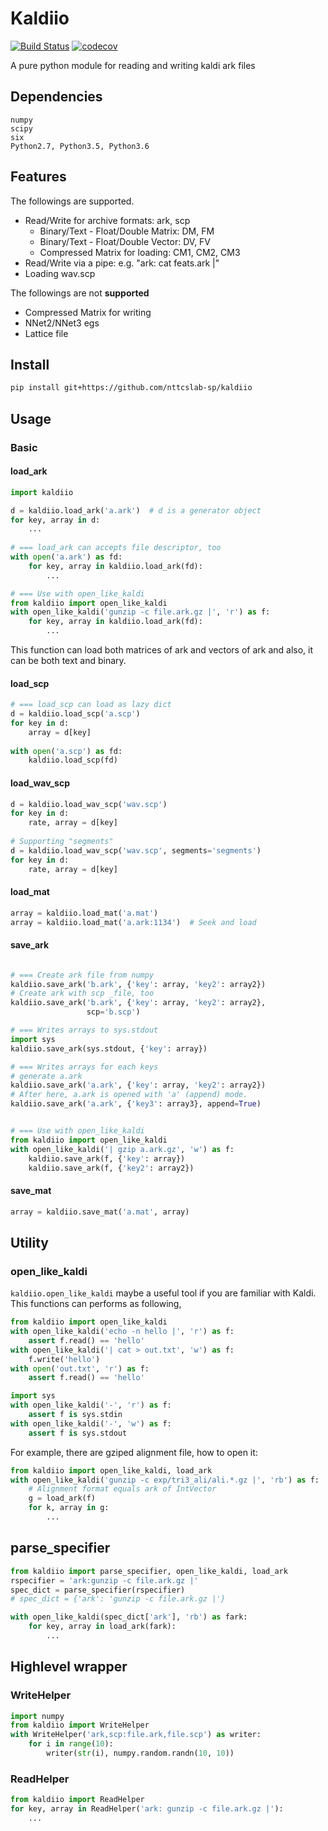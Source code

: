 # Kaldiio
[![Build Status](https://travis-ci.com/nttcslab-sp/kaldiio.svg?branch=master)](https://travis-ci.com/nttcslab-sp/kaldiio)
[![codecov](https://codecov.io/gh/nttcslab-sp/kaldiio/branch/master/graph/badge.svg)](https://codecov.io/gh/nttcslab-sp/kaldiio)

A pure python module for reading and writing kaldi ark files

## Dependencies

    numpy
    scipy
    six
    Python2.7, Python3.5, Python3.6

## Features
The followings are supported.

- Read/Write for archive formats: ark, scp
  - Binary/Text - Float/Double Matrix: DM, FM
  - Binary/Text - Float/Double Vector: DV, FV
  - Compressed Matrix for loading: CM1, CM2, CM3
- Read/Write via a pipe: e.g. "ark: cat feats.ark |"
- Loading wav.scp

The followings are not **supported**

- Compressed Matrix for writing
- NNet2/NNet3 egs
- Lattice file


## Install 

```bash
pip install git+https://github.com/nttcslab-sp/kaldiio
```


## Usage
### Basic

#### load_ark
```python
import kaldiio

d = kaldiio.load_ark('a.ark')  # d is a generator object
for key, array in d:
    ...
    
# === load_ark can accepts file descriptor, too
with open('a.ark') as fd:
    for key, array in kaldiio.load_ark(fd):
        ...

# === Use with open_like_kaldi
from kaldiio import open_like_kaldi
with open_like_kaldi('gunzip -c file.ark.gz |', 'r') as f:
    for key, array in kaldiio.load_ark(fd):
        ...
```

This function can load both matrices of ark and vectors of ark and also, it can be both text and binary.

#### load_scp
```python
# === load_scp can load as lazy dict
d = kaldiio.load_scp('a.scp')
for key in d:
    array = d[key]
    
with open('a.scp') as fd:
    kaldiio.load_scp(fd)
```

#### load_wav_scp
```python
d = kaldiio.load_wav_scp('wav.scp')
for key in d:
    rate, array = d[key]
    
# Supporting "segments"
d = kaldiio.load_wav_scp('wav.scp', segments='segments')
for key in d:
    rate, array = d[key]
```

#### load_mat
```python
array = kaldiio.load_mat('a.mat')
array = kaldiio.load_mat('a.ark:1134')  # Seek and load
```

#### save_ark
```python

# === Create ark file from numpy
kaldiio.save_ark('b.ark', {'key': array, 'key2': array2})
# Create ark with scp _file, too
kaldiio.save_ark('b.ark', {'key': array, 'key2': array2},
                 scp='b.scp')

# === Writes arrays to sys.stdout
import sys
kaldiio.save_ark(sys.stdout, {'key': array})

# === Writes arrays for each keys
# generate a.ark
kaldiio.save_ark('a.ark', {'key': array, 'key2': array2})
# After here, a.ark is opened with 'a' (append) mode.
kaldiio.save_ark('a.ark', {'key3': array3}, append=True)


# === Use with open_like_kaldi
from kaldiio import open_like_kaldi
with open_like_kaldi('| gzip a.ark.gz', 'w') as f:
    kaldiio.save_ark(f, {'key': array})
    kaldiio.save_ark(f, {'key2': array2})
```
#### save_mat
```python
array = kaldiio.save_mat('a.mat', array)
```

## Utility
### open_like_kaldi

``kaldiio.open_like_kaldi`` maybe a useful tool if you are familiar with Kaldi. This functions can performs as following,

```python
from kaldiio import open_like_kaldi
with open_like_kaldi('echo -n hello |', 'r') as f:
    assert f.read() == 'hello'
with open_like_kaldi('| cat > out.txt', 'w') as f:
    f.write('hello')
with open('out.txt', 'r') as f:
    assert f.read() == 'hello'

import sys
with open_like_kaldi('-', 'r') as f:
    assert f is sys.stdin
with open_like_kaldi('-', 'w') as f:
    assert f is sys.stdout
```

For example, there are gziped alignment file, how to open it:
```python
from kaldiio import open_like_kaldi, load_ark
with open_like_kaldi('gunzip -c exp/tri3_ali/ali.*.gz |', 'rb') as f:
    # Alignment format equals ark of IntVector
    g = load_ark(f)
    for k, array in g:
        ...
```

## parse_specifier

```python
from kaldiio import parse_specifier, open_like_kaldi, load_ark
rspecifier = 'ark:gunzip -c file.ark.gz |'
spec_dict = parse_specifier(rspecifier)
# spec_dict = {'ark': 'gunzip -c file.ark.gz |'}

with open_like_kaldi(spec_dict['ark'], 'rb') as fark:
    for key, array in load_ark(fark):
        ...
```

## Highlevel wrapper

### WriteHelper
```python
import numpy
from kaldiio import WriteHelper
with WriteHelper('ark,scp:file.ark,file.scp') as writer:
    for i in range(10):
        writer(str(i), numpy.random.randn(10, 10))
```

### ReadHelper
```python
from kaldiio import ReadHelper
for key, array in ReadHelper('ark: gunzip -c file.ark.gz |'):
    ...
```
